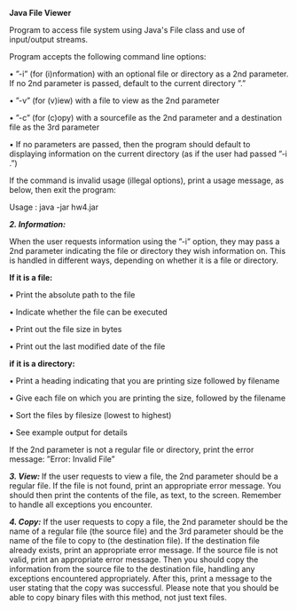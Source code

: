 

<strong>Java File Viewer </strong>

Program to access file system using Java's File class and use of input/output streams. 

Program accepts the following command line options: 

• ”-i” (for (i)nformation) with an optional file or directory as a 2nd
parameter. If no 2nd parameter is passed, default to the current
directory ”.”

• ”-v” (for (v)iew) with a file to view as the 2nd parameter

• ”-c” (for (c)opy) with a sourcefile as the 2nd parameter and a destination
file as the 3rd parameter

• If no parameters are passed, then the program should default to
displaying information on the current directory (as if the user had
passed ”-i .”)


If the command is invalid usage (illegal options), print a usage message,
as below, then exit the program:

Usage : java -jar hw4.jar

<i><strong>2. Information: </strong></i>

When the user requests information using the ”-i” option,
they may pass a 2nd parameter indicating the file or directory they wish
information on. This is handled in different ways, depending on whether
it is a file or directory.

<strong>If it is a file:</strong>

• Print the absolute path to the file

• Indicate whether the file can be executed

• Print out the file size in bytes

• Print out the last modified date of the file

<strong>if it is a directory:</strong>

• Print a heading indicating that you are printing size followed by
filename

• Give each file on which you are printing the size, followed by the
filename

• Sort the files by filesize (lowest to highest)

• See example output for details

If the 2nd parameter is not a regular file or directory, print the error message:
”Error: Invalid File”

<strong><i>3. View: </i></strong>
If the user requests to view a file, the 2nd parameter should be a
regular file. If the file is not found, print an appropriate error message.
You should then print the contents of the file, as text, to the screen.
Remember to handle all exceptions you encounter.

<strong><i>4. Copy:</i></strong> If the user requests to copy a file, the 2nd parameter should be
the name of a regular file (the source file) and the 3rd parameter should
be the name of the file to copy to (the destination file). If the destination
file already exists, print an appropriate error message. If the source file
is not valid, print an appropriate error message. Then you should copy
the information from the source file to the destination file, handling any
exceptions encountered appropriately. After this, print a message to the
user stating that the copy was successful. Please note that you should be
able to copy binary files with this method, not just text files.

